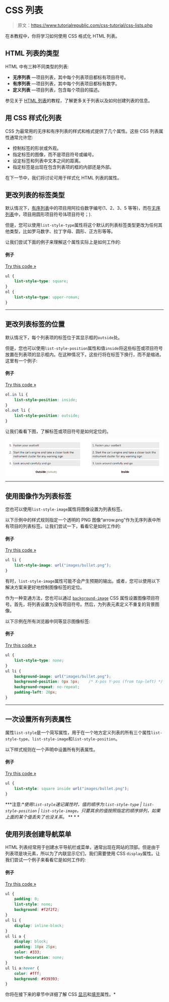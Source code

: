 # CSS 列表

> 原文：<https://www.tutorialrepublic.com/css-tutorial/css-lists.php>

在本教程中，你将学习如何使用 CSS 格式化 HTML 列表。

## HTML 列表的类型

HTML 中有三种不同类型的列表:

*   **无序列表** —项目列表，其中每个列表项目都标有项目符号。
*   **有序列表** —项目列表，其中每个列表项目都标有数字。
*   **定义列表** —项目列表，包含每个项目的描述。

参见关于 [HTML 列表](../html-tutorial/html-lists.php)的教程，了解更多关于列表以及如何创建列表的信息。

## 用 CSS 样式化列表

CSS 为最常用的无序和有序列表的样式和格式提供了几个属性。这些 CSS 列表属性通常允许您:

*   控制标签的形状或外观。
*   指定标签的图像，而不是项目符号或编号。
*   设定标签和列表中文本之间的距离。
*   指定标签是出现在包含列表项的框的内部还是外部。

在下一节中，我们将讨论可用于样式化 HTML 列表的属性。

## 更改列表的标签类型

默认情况下，[有序列表](../html-tutorial/html-lists.php#ordered-lists)中的项目用阿拉伯数字编号(1、2、3、5 等等)，而在[无序列表](../html-tutorial/html-lists.php#unordered-lists)中，项目用圆形项目符号(&项目符号；).

但是，您可以使用`list-style-type`属性将这个默认的列表标签类型更改为任何其他类型，比如罗马数字、拉丁字母、圆形、正方形等等。

让我们尝试下面的例子来理解这个属性实际上是如何工作的:

#### 例子

[Try this code »](../codelab.php?topic=css&file=set-list-marker-type "Try this code using online Editor")

```css
ul {
    list-style-type: square;
}
ol {
    list-style-type: upper-roman;
}
```

* * *

## 更改列表标签的位置

默认情况下，每个列表项的标签位于其显示框的`outside`处。

但是，您也可以使用`list-style-position`属性和值`inside`将这些标签或项目符号放置在列表项的显示框内。在这种情况下，这些行将在标签下换行，而不是缩进。这里有一个例子:

#### 例子

[Try this code »](../codelab.php?topic=css&file=set-list-marker-position "Try this code using online Editor")

```css
ol.in li {
    list-style-position: inside;
}
ol.out li {
    list-style-position: outside;
}
```

让我们看看下图，了解标签或项目符号是如何定位的。

![List Style Position Illustration](img/0036e6d6f05105ad3215088d67135ded.png)

* * *

## 使用图像作为列表标签

您也可以使用`list-style-image`属性将图像设置为列表标签。

以下示例中的样式规则指定一个透明的 PNG 图像“arrow.png”作为无序列表中所有项目的列表标签。让我们尝试一下，看看它是如何工作的:

#### 例子

[Try this code »](../codelab.php?topic=css&file=set-image-as-list-marker "Try this code using online Editor")

```css
ul li {
    list-style-image: url("images/bullet.png");
}
```

有时，`list-style-image`属性可能不会产生预期的输出。或者，您可以使用以下解决方案来更好地控制图像标签的定位。

作为一种变通方法，您也可以通过 [`background-image`](../css-reference/css-background-image-property.php) CSS 属性设置图像项目符号。首先，将列表设置为没有项目符号。然后，为列表元素定义不重复的背景图像。

以下示例在所有浏览器中同等显示图像标签:

#### 例子

[Try this code »](../codelab.php?topic=css&file=set-image-marker-in-background "Try this code using online Editor")

```css
ul {
    list-style-type: none;
}
ul li {
    background-image: url("images/bullet.png");
    background-position: 0px 5px;    /* X-pos Y-pos (from top-left) */
    background-repeat: no-repeat;
    padding-left: 20px;
}
```

* * *

## 一次设置所有列表属性

属性`list-style`是一个简写属性，用于在一个地方定义列表的所有三个属性`list-style-type`、`list-style-image`和`list-style-position`。

以下样式规则在一个声明中设置所有列表属性。

#### 例子

[Try this code »](../codelab.php?topic=css&file=list-style-shorthand-property "Try this code using online Editor")

```css
ul {
    list-style: square inside url("images/bullet.png");
}
```

 ***注意:**使用`list-style`速记属性时，值的顺序为:`list-style-type` | `list-style-position` | `list-style-image`。只要其余的值按照指定的顺序排列，如果上面的某个值丢失了也没关系。*  ** * *

## 使用列表创建导航菜单

HTML 列表经常用于创建水平导航栏或菜单，通常出现在网站的顶部。但是由于列表项是块元素，所以为了内联显示它们，我们需要使用 CSS `display`属性。让我们尝试一个例子来看看它是如何工作的:

#### 例子

[Try this code »](../codelab.php?topic=css&file=building-navigation-bar-with-list "Try this code using online Editor")

```css
ul {
    padding: 0;
    list-style: none;
    background: #f2f2f2;
}
ul li {
    display: inline-block;
}
ul li a {
    display: block;
    padding: 10px 25px;
    color: #333;
    text-decoration: none;
}
ul li a:hover {
    color: #fff;
    background: #939393;
}
```

你将在接下来的章节中详细了解 CSS [显示](css-display.php)和[填充](css-padding.php)属性。*